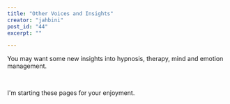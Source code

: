 ```yaml
---
title: "Other Voices and Insights"
creator: "jahbini"
post_id: "44"
excerpt: ""

---
```

You may want some new insights into hypnosis, therapy, mind and emotion management.

 

I'm starting these pages for your enjoyment.